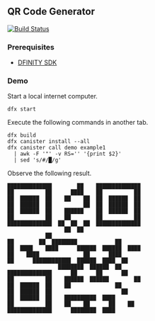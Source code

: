 ## QR Code Generator

[![Build Status](https://travis-ci.org/enzoh/qr.svg?branch=master)](https://travis-ci.org/enzoh/qr?branch=master)

### Prerequisites

- [DFINITY SDK](https://sdk.dfinity.org)

### Demo

Start a local internet computer.

```
dfx start
```

Execute the following commands in another tab.

```
dfx build
dfx canister install --all
dfx canister call demo example1
  | awk -F '"' -v RS='' '{print $2}'
  | sed 's/#/█/g'
```

Observe the following result.

```
██████████████        ██    ██████████████
██          ██      ████    ██          ██
██  ██████  ██    ██    ██  ██  ██████  ██
██  ██████  ██          ██  ██  ██████  ██
██  ██████  ██    ██████    ██  ██████  ██
██          ██    ██        ██          ██
██████████████  ██  ██  ██  ██████████████
                  ██  ██                  
            ██                            
██        ██  ████████            ██      
██  ████    ████      ██████  ██████  ████
██    ████              ██      ████      
██      ████████████  ██████  ████  ██    
                ████████  ██████  ██      
██████████████      ██      ██      ██    
██          ██    ██████  ██████        ██
██  ██████  ██    ██              ██      
██  ██████  ██                      ██    
██  ██████  ██    ██████████  ████        
██          ██    ██    ██      ██    ██  
██████████████      ████████  ████        
```
